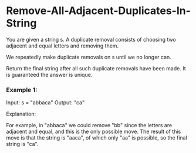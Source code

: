 # Remove-All-Adjacent-Duplicates-In-String
You are given a string s. A duplicate removal consists of choosing two adjacent and equal letters and removing them.

We repeatedly make duplicate removals on s until we no longer can.

Return the final string after all such duplicate removals have been made. It is guaranteed the answer is unique.

 

### Example 1:

Input: s = "abbaca"
Output: "ca"

Explanation:

For example, in "abbaca" we could remove "bb" since the letters are adjacent and equal, and this is the only possible move.  The result of this move is that the string is "aaca", of which only "aa" is possible, so the final string is "ca".
